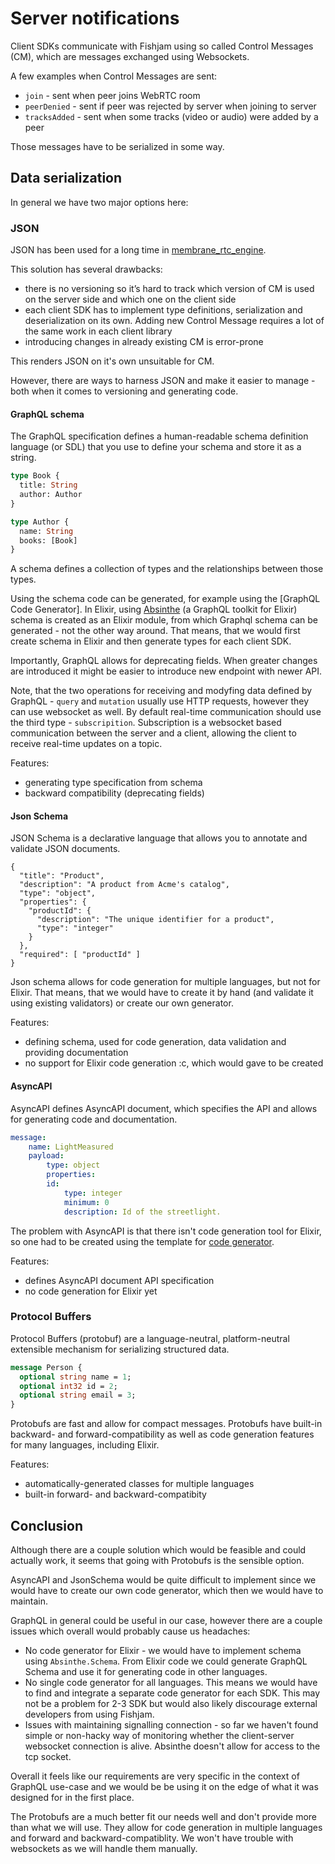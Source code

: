 # Server notifications

Client SDKs communicate with Fishjam using so called Control Messages (CM), which are messages exchanged using Websockets.

A few examples when Control Messages are sent:
* `join` - sent when peer joins WebRTC room
* `peerDenied` - sent if peer was rejected by server when joining to server
* `tracksAdded` - sent when some tracks (video or audio) were added by a peer

Those messages have to be serialized in some way.

## Data serialization

In general we have two major options here:

### JSON

JSON has been used for a long time in [membrane_rtc_engine](https://github.com/fishjam-dev/membrane_rtc_engine).

This solution has several drawbacks:
* there is no versioning so it’s hard to track which version of CM is used on the server side and which one on the client side
* each client SDK has to implement type definitions, serialization and deserialization on its own. Adding new Control Message requires a lot of the same work in each client library
* introducing changes in already existing CM is error-prone

This renders JSON on it's own unsuitable for CM.

However, there are ways to harness JSON and make it easier to manage - both when it comes to versioning and generating code.

#### GraphQL schema

The GraphQL specification defines a human-readable schema definition language (or SDL) that you use to define your schema and store it as a string.


```graphql
type Book {
  title: String
  author: Author
}

type Author {
  name: String
  books: [Book]
}
```

A schema defines a collection of types and the relationships between those types.

Using the schema code can be generated, for example using the [GraphQL Code Generator].
In Elixir, using [Absinthe](https://hexdocs.pm/absinthe/overview.html) (a GraphQL toolkit for Elixir) schema is created as an Elixir module, from which Graphql schema can be generated - not the other way around.
That means, that we would first create schema in Elixir and then generate types for each client SDK.

Importantly, GraphQL allows for deprecating fields. When greater changes are introduced it might be easier to introduce new endpoint with newer API.

Note, that the two operations for receiving and modyfing data defined by GraphQL - `query` and `mutation` usually use HTTP requests, however they can use websocket as well.
By default real-time communication should use the third type - `subscripition`.
Subscription is a websocket based communication between the server and a client, allowing the client to receive real-time updates on a topic.

Features:
- generating type specification from schema
- backward compatibility (deprecating fields)

#### Json Schema

JSON Schema is a declarative language that allows you to annotate and validate JSON documents.

```
{
  "title": "Product",
  "description": "A product from Acme's catalog",
  "type": "object",
  "properties": {
    "productId": {
      "description": "The unique identifier for a product",
      "type": "integer"
    }
  },
  "required": [ "productId" ]
}
```

Json schema allows for code generation for multiple languages, but not for Elixir.
That means, that we would have to create it by hand (and validate it using existing validators) or create our own generator.

Features:
- defining schema, used for code generation, data validation and providing documentation
- no support for Elixir code generation :c, which would gave to be created

#### AsyncAPI

AsyncAPI defines AsyncAPI document, which specifies the API and allows for generating code and documentation. 

```yaml
message:
    name: LightMeasured
    payload:
        type: object
        properties:
        id:
            type: integer
            minimum: 0
            description: Id of the streetlight.
```    

The problem with AsyncAPI is that there isn't code generation tool for Elixir, so one had to be created using the template for [code generator](https://github.com/asyncapi/generator/blob/master/docs/index.md).

Features:
- defines AsyncAPI document API specification
- no code generation for Elixir yet

### Protocol Buffers

Protocol Buffers (protobuf) are a language-neutral, platform-neutral extensible mechanism for serializing structured data.

```proto
message Person {
  optional string name = 1;
  optional int32 id = 2;
  optional string email = 3;
}
```

Protobufs are fast and allow for compact messages. 
Protobufs have built-in backward- and forward-compatibility as well as code generation features
for many languages, including Elixir.

Features:
- automatically-generated classes for multiple languages
- built-in forward- and backward-compatibity


## Conclusion

Although there are a couple solution which would be feasible and could actually work, it seems that going with Protobufs is the sensible option.

AsyncAPI and JsonSchema would be quite difficult to implement since we would have to create our own code generator, which then we would have to maintain.

GraphQL in general could be useful in our case, however there are a couple issues which overall would probably cause us headaches:
* No code generator for Elixir - we would have to implement schema using `Absinthe.Schema`. From Elixir code we could generate GraphQL Schema and use it for generating code in other languages.
* No single code generator for all languages. This means we would have to find and integrate a separate code generator for each SDK. This may not be a problem for 2-3 SDK but would also likely discourage external developers from using Fishjam.
* Issues with maintaining signalling connection - so far we haven't found simple or non-hacky way of monitoring whether the client-server websocket connection is alive. Absinthe doesn't allow for access to the tcp socket.

Overall it feels like our requirements are very specific in the context of GraphQL use-case and we would be be using it on the edge of what it was designed for in the first place. 

The Protobufs are a much better fit our needs well and don't provide more than what we will use.
They allow for code generation in multiple languages and forward and backward-compatiblity.
We won't have trouble with websockets as we will handle them manually.
